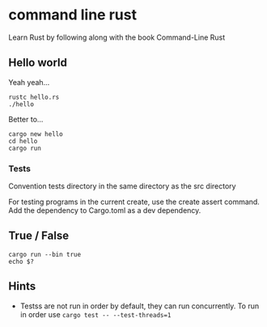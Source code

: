 # command line rust

Learn Rust by following along with the book Command-Line Rust

## Hello world

Yeah yeah...

```
rustc hello.rs
./hello
```

Better to...

```
cargo new hello
cd hello
cargo run
```

### Tests

Convention tests directory in the same directory as the src directory

For testing programs in the current create, use the create assert command. Add the dependency to Cargo.toml as a dev dependency.

## True / False

```
cargo run --bin true
echo $?
```

## Hints

* Testss are not run in order by default, they can run concurrently. To run in order use `cargo test -- --test-threads=1`